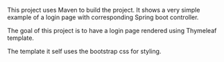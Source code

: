 This project uses Maven to build the project.  It shows a very simple example of a login page with corresponding Spring boot controller.

The goal of this project is to have a login page rendered using Thymeleaf template. 

The template it self uses the bootstrap css for styling.
